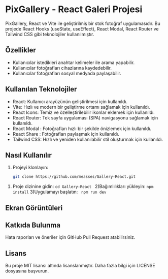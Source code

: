 # PixGallery - React Galeri Projesi

PixGallery, React ve Vite ile geliştirilmiş bir stok fotoğraf uygulamasıdır. Bu projede React Hooks (useState, useEffect), React Modal, React Router ve Tailwind CSS gibi teknolojiler kullanılmıştır.

## Özellikler

- Kullanıcılar istedikleri anahtar kelimeler ile arama yapabilir.
- Kullanıcılar fotoğrafları cihazlarına kaydedebilir.
- Kullanıcılar fotoğrafları sosyal medyada paylaşabilir.

## Kullanılan Teknolojiler

- React: Kullanıcı arayüzünün geliştirilmesi için kullanıldı.
- Vite: Hızlı ve modern bir geliştirme ortamı sağlamak için kullanıldı.
- React Icons: Temiz ve özelleştirilebilir ikonlar eklemek için kullanıldı.
- React Router: Tek sayfa uygulaması (SPA) navigasyonu sağlamak için kullanıldı.
- React Modal : Fotoğrafları hızlı bir şekilde önizlemek için kullanıldı.
- React Share : Fotoğrafları paylaşmak için kullanıldı.
- Tailwind CSS: Hızlı ve yeniden kullanılabilir stil oluşturmak için kullanıldı.

## Nasıl Kullanılır

1. Projeyi klonlayın:

   ```bash
   git clone https://github.com/measses/Gallery-React.git

1) Proje dizinine gidin:
 ```cd Gallery-React ```
2)Bağımlılıkları yükleyin:
```npm install```
3)Uygulamayı başlatın:
``` npm run dev```


## Ekran Görüntüleri


## Katkıda Bulunma
Hata raporları ve öneriler için GitHub Pull Request atabilirsiniz.
## Lisans
Bu proje MIT lisansı altında lisanslanmıştır. Daha fazla bilgi için LICENSE dosyasına başvurun.


